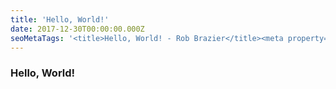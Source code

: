 ```yaml
---
title: 'Hello, World!'
date: 2017-12-30T00:00:00.000Z
seoMetaTags: '<title>Hello, World! - Rob Brazier</title><meta property="og:title" content="Hello, World!"><meta name="twitter:title" content="Hello, World!"><meta name="description" content="Hello, World!"><meta property="og:description" content="Hello, World!"><meta name="twitter:description" content="Hello, World!"><meta name="twitter:site" content="@RobBrazier"><meta name="twitter:card" content="summary"><meta property="article:modified_time" content="2017-12-31T10:09:35Z"><meta property="og:locale" content="en_EN"><meta property="og:type" content="article"><meta property="og:site_name" content="Rob Brazier">'
---
```


### Hello, World!